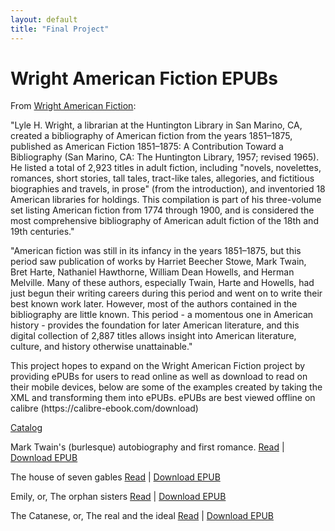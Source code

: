 ```yaml
---
layout: default
title: "Final Project"
---
```

<h1>Wright American Fiction EPUBs</h1>

From [Wright American Fiction](http://webapp1.dlib.indiana.edu/TEIgeneral/welcome.do?brand=wright):

<p>"Lyle H. Wright, a librarian at the Huntington Library in San Marino, CA, created a bibliography of American fiction from the years 1851–1875, published as American Fiction 1851–1875: A Contribution Toward a Bibliography (San Marino, CA: The Huntington Library, 1957; revised 1965). He listed a total of 2,923 titles in adult fiction, including "novels, novelettes, romances, short stories, tall tales, tract-like tales, allegories, and fictitious biographies and travels, in prose" (from the introduction), and inventoried 18 American libraries for holdings. This compilation is part of his three-volume set listing American fiction from 1774 through 1900, and is considered the most comprehensive bibliography of American adult fiction of the 18th and 19th centuries."</p>

<p>"American fiction was still in its infancy in the years 1851–1875, but this period saw publication of works by Harriet Beecher Stowe, Mark Twain, Bret Harte, Nathaniel Hawthorne, William Dean Howells, and Herman Melville. Many of these authors, especially Twain, Harte and Howells, had just begun their writing careers during this period and went on to write their best known work later. However, most of the authors contained in the bibliography are little known. This period - a momentous one in American history - provides the foundation for later American literature, and this digital collection of 2,887 titles allows insight into American literature, culture, and history otherwise unattainable."</p>

<p>This project hopes to expand on the Wright American Fiction project by providing ePUBs for users to read online as well as download to read on their mobile devices, below are some of the examples created by taking the XML and transforming them into ePUBs. ePUBs are best viewed offline on calibre (https://calibre-ebook.com/download)</p>

[Catalog](https://pressbooks.com/catalog/mmalher)

Mark Twain's (burlesque) autobiography and first romance. [Read](https://mark1.pressbooks.com/) | [Download EPUB](http://mmalher.github.io/final-project/VAC6079.epub)

The house of seven gables [Read](https://vac6662.pressbooks.com/) | [Download EPUB](http://mmalher.github.io/final-project/VAC6662.epub)

Emily, or, The orphan sisters [Read](https://vac5744.pressbooks.com/) | [Download EPUB](http://mmalher.github.io/final-project/VAC5744.epub)

The Catanese, or, The real and the ideal [Read](https://vac6051.pressbooks.com/) | [Download EPUB](http://mmalher.github.io/final-project/VAC6051.epub)
